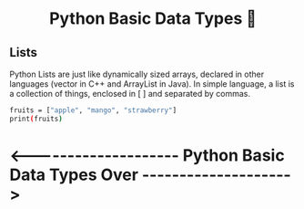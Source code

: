 <h1 align="center">Python Basic Data Types 🚀</h1>

## Lists

Python Lists are just like dynamically sized arrays, declared in other languages (vector in C++ and ArrayList in Java). In simple language, a list is a collection of things, enclosed in [ ] and separated by commas.

```bash
fruits = ["apple", "mango", "strawberry"]
print(fruits)
```

# <-------------------- Python Basic Data Types Over -------------------->
